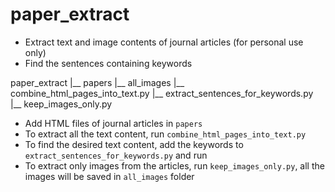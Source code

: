 # paper_extract
- Extract text and image contents of journal articles (for personal use only)
- Find the sentences containing keywords

paper_extract
|__ papers
|__ all_images
|__ combine_html_pages_into_text.py
|__ extract_sentences_for_keywords.py
|__ keep_images_only.py

- Add HTML files of journal articles in ```papers```
- To extract all the text content, run ```combine_html_pages_into_text.py```
- To find the desired text content, add the keywords to ```extract_sentences_for_keywords.py``` and run
- To extract only images from the articles, run ```keep_images_only.py```, all the images will be saved in ```all_images``` folder
